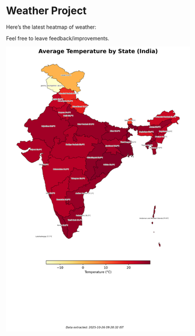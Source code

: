 # Weather Project

Here’s the latest heatmap of weather:

Feel free to leave feedback/improvements.

![India Heatmap](docs/assets/india_heatmap.png?v=FD9A8A)
